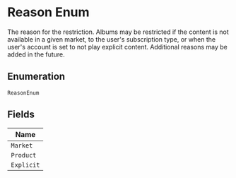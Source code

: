 
# Reason Enum

The reason for the restriction. Albums may be restricted if the content is not available in a given market, to the user's subscription type, or when the user's account is set to not play explicit content.
Additional reasons may be added in the future.

## Enumeration

`ReasonEnum`

## Fields

| Name |
|  --- |
| `Market` |
| `Product` |
| `Explicit` |

